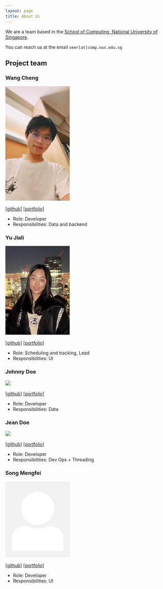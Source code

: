 ```yaml
---
layout: page
title: About Us
---
```


We are a team based in the [School of Computing, National University of Singapore](http://www.comp.nus.edu.sg).

You can reach us at the email `seer[at]comp.nus.edu.sg`

## Project team

### Wang Cheng

<img src="images/wangcheng0116.png" width="200px">  

[[github](https://github.com/wangcheng0116)]
[[portfolio](team/wangcheng0116.md)]

* Role: Developer
* Responsibilities: Data and backend

### Yu Jiali

<img src="images/a1waysd.png" width="200px">

[[github](http://github.com/a1waysd)]
[[portfolio](team/a1waysd.md)]

* Role: Scheduling and tracking, Lead
* Responsibilities: UI

### Johnny Doe

<img src="images/johndoe.png" width="200px">

[[github](http://github.com/johndoe)] [[portfolio](team/johndoe.md)]

* Role: Developer
* Responsibilities: Data

### Jean Doe

<img src="images/johndoe.png" width="200px">

[[github](http://github.com/johndoe)]
[[portfolio](team/johndoe.md)]

* Role: Developer
* Responsibilities: Dev Ops + Threading

### Song Mengfei

<img src="images/song-mengfei.png" width="200px">

[[github](http://github.com/Song-Mengfei)]
[[portfolio](team/song-mengfei.md)]

* Role: Developer
* Responsibilities: UI

